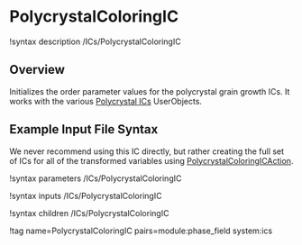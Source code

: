 # PolycrystalColoringIC

!syntax description /ICs/PolycrystalColoringIC

## Overview

Initializes the order parameter values for the polycrystal grain growth ICs. It works with the various [Polycrystal ICs](/PolycrystalICs.md) UserObjects.

## Example Input File Syntax

We never recommend using this IC directly, but rather creating the full set of ICs for all of the transformed variables using [PolycrystalColoringICAction](/PolycrystalColoringICAction.md).

!syntax parameters /ICs/PolycrystalColoringIC

!syntax inputs /ICs/PolycrystalColoringIC

!syntax children /ICs/PolycrystalColoringIC

!tag name=PolycrystalColoringIC pairs=module:phase_field system:ics
